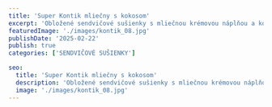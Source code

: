 ```yaml
---
title: 'Super Kontik mliečny s kokosom'
excerpt: 'Obložené sendvičové sušienky s mliečnou krémovou náplňou a kokosovými lupienkami.'
featuredImage: './images/kontik_08.jpg'
publishDate: '2025-02-22'
publish: true
categories: ['SENDVIČOVÉ SUŠIENKY']

seo:
  title: 'Super Kontik mliečny s kokosom'
  description: 'Obložené sendvičové sušienky s mliečnou krémovou náplňou a kokosovými lupienkami.'
  image: './images/kontik_08.jpg'
---
```

